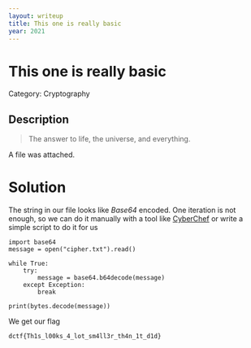 ```yaml
---
layout: writeup
title: This one is really basic
year: 2021
---
```

# This one is really basic
Category: Cryptography

## Description

> The answer to life, the universe, and everything.

A file was attached.  

# Solution

The string in our file looks like *Base64* encoded. One iteration is not enough, so we can do it manually with a tool like [CyberChef](https://gchq.github.io/CyberChef/) or write a simple script to do it for us
```
import base64
message = open("cipher.txt").read()

while True:
    try:
        message = base64.b64decode(message)
    except Exception:
        break

print(bytes.decode(message))
```

We get our flag
```
dctf{Th1s_l00ks_4_lot_sm4ll3r_th4n_1t_d1d}
```